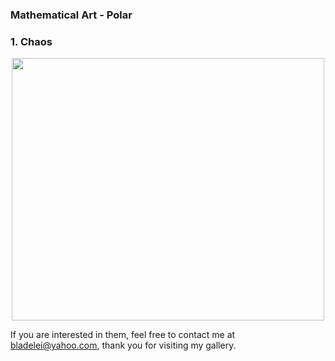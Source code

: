 ### Mathematical Art - Polar

### 1. Chaos
<p align="center"><img src= "https://user-images.githubusercontent.com/66701331/182991943-ef869548-e8d5-4c52-829a-8884657ca6b5.png" width="500" height="420" ></p>

If you are interested in them, feel free to contact me at bladelei@yahoo.com, thank you for visiting my gallery.

